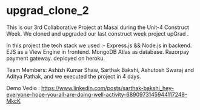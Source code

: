 # upgrad_clone_2
This is our 3rd Collaborative Project at Masai during the Unit-4 Construct Week.
We cloned and upgraded our last construct week project upGrad .

In this project the tech stack we used :-
Express.js && Node.js in backend.
EJS as a View Engine in frontend.
MongoDB Atlas as database.
Razorpay payment gateway.
deployed on heroku.

Team Members: Ashish Kumar Shaw, Sarthak Bakshi, Ashutosh Swaraj and Aditya Pathak, and we executed the project in 4 days.

Demo Vedio : <a href="https://www.linkedin.com/posts/sarthak-bakshi_hey-everyone-hope-you-all-are-doing-well-activity-6890973145944117249-MkcK" >
  https://www.linkedin.com/posts/sarthak-bakshi_hey-everyone-hope-you-all-are-doing-well-activity-6890973145944117249-MkcK
  </a>
